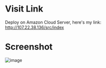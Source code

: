# Visit Link
Deploy on Amazon Cloud Server, here's my link: http://107.22.38.136/src/index

# Screenshot
![image](https://github.com/huangkenicole/KeHuang_SurVis/assets/112435311/4dc6ef4a-082f-4e41-b712-1c35db8d5472)



